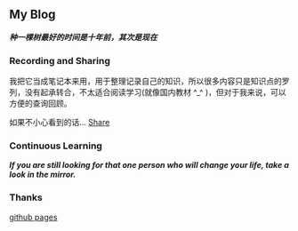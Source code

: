 ## My Blog

***种一棵树最好的时间是十年前，其次是现在***

### Recording and Sharing

我把它当成笔记本来用，用于整理记录自己的知识，所以很多内容只是知识点的罗列，没有起承转合，不太适合阅读学习(就像国内教材 ^_^ )，但对于我来说，可以方便的查询回顾。

如果不小心看到的话... [Share](http://mapan1984.github.io)

### Continuous Learning

***If you are still looking for that one person who will change your life, take a look in the mirror.***

### Thanks

[github pages](https://pages.github.com/)

